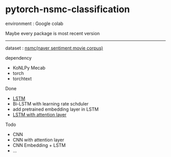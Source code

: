# pytorch-nsmc-classification

environment : Google colab

Maybe every package is most recent version

---
dataset : [nsmc(naver sentiment movie corpus)](https://github.com/e9t/nsmc)

dependency 
- KoNLPy Mecab
- torch
- torchtext

Done
- [LSTM](https://github.com/HyejinWon/pytorch-nsmc-classification/blob/main/NSMC_Classification.ipynb) 
- Bi-LSTM with learning rate schduler
- add pretrained embedding layer in LSTM
- [LSTM with attention layer](https://github.com/HyejinWon/pytorch-nsmc-classification/blob/main/NSMC_Classification_attention.ipynb)


Todo
- CNN
- CNN with attention layer
- CNN Embedding + LSTM
- ...
